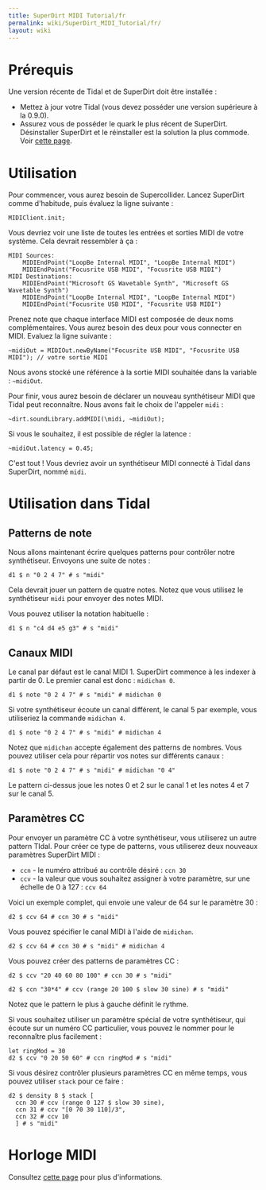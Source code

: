```yaml
---
title: SuperDirt MIDI Tutorial/fr
permalink: wiki/SuperDirt_MIDI_Tutorial/fr/
layout: wiki
---
```


<languages/>

# Prérequis

Une version récente de Tidal et de SuperDirt doit être installée :

-   Mettez à jour votre Tidal (vous devez posséder une version
    supérieure à la 0.9.0).
-   Assurez vous de posséder le quark le plus récent de SuperDirt.
    Désinstaller SuperDirt et le réinstaller est la solution la plus
    commode. Voir [ cette
    page](https://github.com/supercollider-quarks/quarks "wikilink").

# Utilisation

Pour commencer, vous aurez besoin de Supercollider. Lancez SuperDirt
comme d'habitude, puis évaluez la ligne suivante :

    MIDIClient.init;

Vous devriez voir une liste de toutes les entrées et sorties MIDI de
votre système. Cela devrait ressembler à ça :

    MIDI Sources:
        MIDIEndPoint("LoopBe Internal MIDI", "LoopBe Internal MIDI")
        MIDIEndPoint("Focusrite USB MIDI", "Focusrite USB MIDI")
    MIDI Destinations:
        MIDIEndPoint("Microsoft GS Wavetable Synth", "Microsoft GS Wavetable Synth")
        MIDIEndPoint("LoopBe Internal MIDI", "LoopBe Internal MIDI")
        MIDIEndPoint("Focusrite USB MIDI", "Focusrite USB MIDI")

Prenez note que chaque interface MIDI est composée de deux noms
complémentaires. Vous aurez besoin des deux pour vous connecter en MIDI.
Evaluez la ligne suivante :

    ~midiOut = MIDIOut.newByName("Focusrite USB MIDI", "Focusrite USB MIDI"); // votre sortie MIDI

Nous avons stocké une référence à la sortie MIDI souhaitée dans la
variable : `~midiOut`.

Pour finir, vous aurez besoin de déclarer un nouveau synthétiseur MIDI
que Tidal peut reconnaître. Nous avons fait le choix de l'appeler `midi`
:

    ~dirt.soundLibrary.addMIDI(\midi, ~midiOut);

Si vous le souhaitez, il est possible de régler la latence :

    ~midiOut.latency = 0.45;

C'est tout ! Vous devriez avoir un synthétiseur MIDI connecté à Tidal
dans SuperDirt, nommé `midi`.

# Utilisation dans Tidal

## Patterns de note

Nous allons maintenant écrire quelques patterns pour contrôler notre
synthétiseur. Envoyons une suite de notes :

    d1 $ n "0 2 4 7" # s "midi"

Cela devrait jouer un pattern de quatre notes. Notez que vous utilisez
le synthétiseur `midi` pour envoyer des notes MIDI.

Vous pouvez utiliser la notation habituelle :

    d1 $ n "c4 d4 e5 g3" # s "midi"

## Canaux MIDI

Le canal par défaut est le canal MIDI 1. SuperDirt commence à les
indexer à partir de 0. Le premier canal est donc : `midichan 0`.

    d1 $ note "0 2 4 7" # s "midi" # midichan 0

Si votre synthétiseur écoute un canal différent, le canal 5 par exemple,
vous utiliseriez la commande `midichan 4`.

    d1 $ note "0 2 4 7" # s "midi" # midichan 4

Notez que `midichan` accepte également des patterns de nombres. Vous
pouvez utiliser cela pour répartir vos notes sur différents canaux :

    d1 $ note "0 2 4 7" # s "midi" # midichan "0 4"

Le pattern ci-dessus joue les notes 0 et 2 sur le canal 1 et les notes 4
et 7 sur le canal 5.

## Paramètres CC

Pour envoyer un paramètre CC à votre synthétiseur, vous utiliserez un
autre pattern TIdal. Pour créer ce type de patterns, vous utiliserez
deux nouveaux paramètres SuperDirt MIDI :

-   `ccn` - le numéro attribué au contrôle désiré : `ccn 30`
-   `ccv` - la valeur que vous souhaitez assigner à votre paramètre, sur
    une échelle de 0 à 127 : `ccv 64`

Voici un exemple complet, qui envoie une valeur de 64 sur le paramètre
30 :

    d2 $ ccv 64 # ccn 30 # s "midi"

Vous pouvez spécifier le canal MIDI à l'aide de `midichan`.

    d2 $ ccv 64 # ccn 30 # s "midi" # midichan 4

Vous pouvez créer des patterns de paramètres CC :

    d2 $ ccv "20 40 60 80 100" # ccn 30 # s "midi"

    d2 $ ccn "30*4" # ccv (range 20 100 $ slow 30 sine) # s "midi"

Notez que le pattern le plus à gauche définit le rythme.

Si vous souhaitez utiliser un paramètre spécial de votre synthétiseur,
qui écoute sur un numéro CC particulier, vous pouvez le nommer pour le
reconnaître plus facilement :

    let ringMod = 30
    d2 $ ccv "0 20 50 60" # ccn ringMod # s "midi"

Si vous désirez contrôler plusieurs paramètres CC en même temps, vous
pouvez utiliser `stack` pour ce faire :

    d2 $ density 8 $ stack [
      ccn 30 # ccv (range 0 127 $ slow 30 sine),
      ccn 31 # ccv "[0 70 30 110]/3",
      ccn 32 # ccv 10 
      ] # s "midi"

# Horloge MIDI

Consultez [ cette page](/wiki/MIDI_Clock "wikilink") pour plus d'informations.
